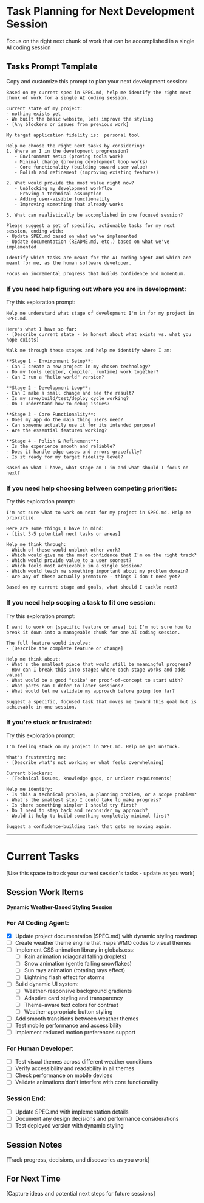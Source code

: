 # Task Planning for Next Development Session

Focus on the right next chunk of work that can be accomplished in a single AI coding session

## Tasks Prompt Template

Copy and customize this prompt to plan your next development session:

```
Based on my current spec in SPEC.md, help me identify the right next chunk of work for a single AI coding session.

Current state of my project:
- nothing exists yet
- We built the basic website, lets improve the styling
- [Any blockers or issues from previous work]

My target application fidelity is:  personal tool

Help me choose the right next tasks by considering:
1. Where am I in the development progression?
   - Environment setup (proving tools work)
   - Minimal change (proving development loop works)  
   - Core functionality (building toward user value)
   - Polish and refinement (improving existing features)

2. What would provide the most value right now?
   - Unblocking my development workflow
   - Proving a technical assumption
   - Adding user-visible functionality
   - Improving something that already works

3. What can realistically be accomplished in one focused session?

Please suggest a set of specific, actionable tasks for my next session, ending with:
- Update SPEC.md based on what we've implemented
- Update documentation (README.md, etc.) based on what we've implemented

Identify which tasks are meant for the AI coding agent and which are meant for me, as the human software developer.

Focus on incremental progress that builds confidence and momentum.
```

### If you need help figuring out where you are in development:

Try this exploration prompt:
```
Help me understand what stage of development I'm in for my project in SPEC.md.

Here's what I have so far:
- [Describe current state - be honest about what exists vs. what you hope exists]

Walk me through these stages and help me identify where I am:

**Stage 1 - Environment Setup**: 
- Can I create a new project in my chosen technology?
- Do my tools (editor, compiler, runtime) work together?
- Can I run a "hello world" version?

**Stage 2 - Development Loop**:
- Can I make a small change and see the result?
- Is my save/build/test/deploy cycle working?
- Do I understand how to debug issues?

**Stage 3 - Core Functionality**:
- Does my app do the main thing users need?
- Can someone actually use it for its intended purpose?
- Are the essential features working?

**Stage 4 - Polish & Refinement**:
- Is the experience smooth and reliable?
- Does it handle edge cases and errors gracefully?
- Is it ready for my target fidelity level?

Based on what I have, what stage am I in and what should I focus on next?
```

### If you need help choosing between competing priorities:

Try this exploration prompt:
```
I'm not sure what to work on next for my project in SPEC.md. Help me prioritize.

Here are some things I have in mind:
- [List 3-5 potential next tasks or areas]

Help me think through:
- Which of these would unblock other work?
- Which would give me the most confidence that I'm on the right track?
- Which would provide value to a user soonest?
- Which feels most achievable in a single session?
- Which would teach me something important about my problem domain?
- Are any of these actually premature - things I don't need yet?

Based on my current stage and goals, what should I tackle next?
```

### If you need help scoping a task to fit one session:

Try this exploration prompt:
```
I want to work on [specific feature or area] but I'm not sure how to break it down into a manageable chunk for one AI coding session.

The full feature would involve:
- [Describe the complete feature or change]

Help me think about:
- What's the smallest piece that would still be meaningful progress?
- How can I break this into stages where each stage works and adds value?
- What would be a good "spike" or proof-of-concept to start with?
- What parts can I defer to later sessions?
- What would let me validate my approach before going too far?

Suggest a specific, focused task that moves me toward this goal but is achievable in one session.
```

### If you're stuck or frustrated:

Try this exploration prompt:
```
I'm feeling stuck on my project in SPEC.md. Help me get unstuck.

What's frustrating me:
- [Describe what's not working or what feels overwhelming]

Current blockers:
- [Technical issues, knowledge gaps, or unclear requirements]

Help me identify:
- Is this a technical problem, a planning problem, or a scope problem?
- What's the smallest step I could take to make progress?
- Is there something simpler I should try first?
- Do I need to step back and reconsider my approach?
- Would it help to build something completely minimal first?

Suggest a confidence-building task that gets me moving again.
```

---

# Current Tasks

[Use this space to track your current session's tasks - update as you work]

## Session Work Items

**Dynamic Weather-Based Styling Session**

### For AI Coding Agent:
- [x] Update project documentation (SPEC.md) with dynamic styling roadmap
- [ ] Create weather theme engine that maps WMO codes to visual themes
- [ ] Implement CSS animation library in globals.css:
  - [ ] Rain animation (diagonal falling droplets)
  - [ ] Snow animation (gentle falling snowflakes)  
  - [ ] Sun rays animation (rotating rays effect)
  - [ ] Lightning flash effect for storms
- [ ] Build dynamic UI system:
  - [ ] Weather-responsive background gradients
  - [ ] Adaptive card styling and transparency
  - [ ] Theme-aware text colors for contrast
  - [ ] Weather-appropriate button styling
- [ ] Add smooth transitions between weather themes
- [ ] Test mobile performance and accessibility
- [ ] Implement reduced motion preferences support

### For Human Developer:
- [ ] Test visual themes across different weather conditions
- [ ] Verify accessibility and readability in all themes
- [ ] Check performance on mobile devices
- [ ] Validate animations don't interfere with core functionality

### Session End:
- [ ] Update SPEC.md with implementation details
- [ ] Document any design decisions and performance considerations
- [ ] Test deployed version with dynamic styling

## Session Notes
[Track progress, decisions, and discoveries as you work]

## For Next Time
[Capture ideas and potential next steps for future sessions]

